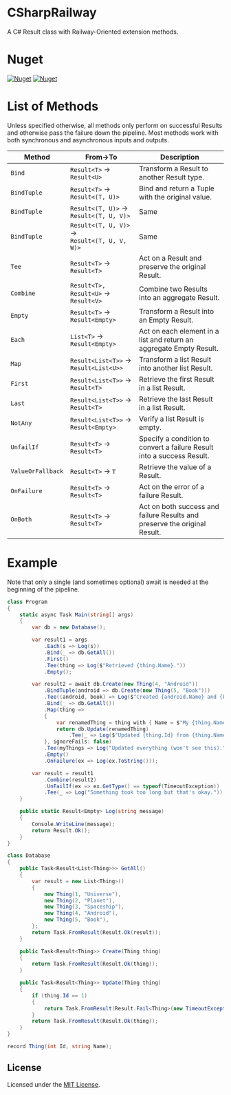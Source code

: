# CSharpRailway
A C# Result class with Railway-Oriented extension methods.

# Nuget

[![Nuget](https://img.shields.io/nuget/v/CSharpRailway.svg)](https://www.nuget.org/packages/CSharpRailway/) 
[![Nuget](https://img.shields.io/nuget/dt/CSharpRailway.svg)](https://www.nuget.org/packages/CSharpRailway/)

# List of Methods

Unless specified otherwise, all methods only perform on successful Results and otherwise pass the failure down the pipeline.
Most methods work with both synchronous and asynchronous inputs and outputs.

**Method** | **From->To** | **Description**
--- | --- | ---
```Bind``` | ```Result<T>``` -> ```Result<U>``` | Transform a Result to another Result type.
```BindTuple``` | ```Result<T>``` -> ```Result<(T, U)>``` | Bind and return a Tuple with the original value.
```BindTuple``` | ```Result<(T, U)>``` -><br/>```Result<(T, U, V)>``` | Same
```BindTuple``` | ```Result<(T, U, V)>``` -><br/>```Result<(T, U, V, W)>``` | Same
```Tee``` | ```Result<T>``` -> ```Result<T>``` | Act on a Result and preserve the original Result.
```Combine``` | ```Result<T>, Result<U>``` -><br/>```Result<V>``` | Combine two Results into an aggregate Result.
```Empty``` | ```Result<T>``` -> ```Result<Empty>``` | Transform a Result into an Empty Result.
```Each``` | ```List<T>``` -> ```Result<Empty>``` | Act on each element in a list and return an aggregate Empty Result.
```Map``` | ```Result<List<T>>``` -><br/>```Result<List<U>>``` | Transform a list Result into another list Result.
```First``` | ```Result<List<T>>``` -> ```Result<T>``` | Retrieve the first Result in a list Result.
```Last``` | ```Result<List<T>>``` -> ```Result<T>``` | Retrieve the last Result in a list Result.
```NotAny``` | ```Result<List<T>>``` -><br/>```Result<Empty>``` | Verify a list Result is empty.
```UnfailIf``` | ```Result<T>``` -> ```Result<T>``` | Specify a condition to convert a failure Result into a success Result.
```ValueOrFallback``` | ```Result<T>``` -> ```T``` | Retrieve the value of a Result.
```OnFailure``` | ```Result<T>``` -> ```Result<T>``` | Act on the error of a failure Result.
```OnBoth``` | ```Result<T>``` -> ```Result<T>``` | Act on both success and failure Results and preserve the original Result.

# Example

Note that only a single (and sometimes optional) await is needed at the beginning of the pipeline.

```csharp
class Program
{
    static async Task Main(string[] args)
    {
        var db = new Database();

        var result1 = args
            .Each(s => Log(s))
            .Bind(_ => db.GetAll())
            .First()
            .Tee(thing => Log($"Retrieved {thing.Name}."))
            .Empty();

        var result2 = await db.Create(new Thing(4, "Android"))
            .BindTuple(android => db.Create(new Thing(5, "Book")))
            .Tee((android, book) => Log($"Created {android.Name} and {book.Name}."))
            .Bind(_ => db.GetAll())
            .Map(thing =>
            {
                var renamedThing = thing with { Name = $"My {thing.Name}" };
                return db.Update(renamedThing)
                    .Tee(_ => Log($"Updated {thing.Id} from {thing.Name} to {renamedThing.Name}."));
            }, ignoreFails: false)
            .Tee(myThings => Log("Updated everything (won't see this)."))
            .Empty()
            .OnFailure(ex => Log(ex.ToString()));

        var result = result1
            .Combine(result2)
            .UnFailIf(ex => ex.GetType() == typeof(TimeoutException))
            .Tee(_ => Log("Something took too long but that's okay."));
    }

    public static Result<Empty> Log(string message)
    {
        Console.WriteLine(message);
        return Result.Ok();
    }
}

class Database
{
    public Task<Result<List<Thing>>> GetAll()
    {
        var result = new List<Thing>()
        {
            new Thing(1, "Universe"),
            new Thing(2, "Planet"),
            new Thing(3, "Spaceship"),
            new Thing(4, "Android"),
            new Thing(5, "Book"),
        };
        return Task.FromResult(Result.Ok(result));
    }

    public Task<Result<Thing>> Create(Thing thing)
    {
        return Task.FromResult(Result.Ok(thing));
    }

    public Task<Result<Thing>> Update(Thing thing)
    {
        if (thing.Id == 1)
        {
            return Task.FromResult(Result.Fail<Thing>(new TimeoutException($"Update for {thing.Id} {thing.Name} took too long.")));
        }
        return Task.FromResult(Result.Ok(thing));
    }
}

record Thing(int Id, string Name);
```

## License

Licensed under the [MIT License](https://github.com/FacioRatio/CSharpRailway/blob/master/LICENSE).